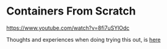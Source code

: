 # Containers From Scratch

https://www.youtube.com/watch?v=8fi7uSYlOdc

Thoughts and experiences when doing trying this out, is [here](thoughts.md)
